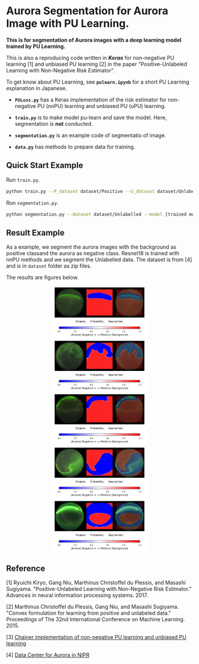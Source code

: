 # Aurora Segmentation for Aurora Image with PU Learning.

**This is for segmentation of Aurora images with a deep learning model trained by PU Learning.**

This is also a reproducing code written in ***Keras*** for non-negative PU learning [1] and unbiased PU learning [2] in the paper "Positive-Unlabeled Learning with Non-Negative Risk Estimator". 

To get know about PU Learning, see **`pulearn.ipynb`** for a short PU Learning explanation in Japanese.

- **`PULoss.py`** has a Keras implementation of the risk estimator for non-negative PU (nnPU) learning and unbiased PU (uPU) learning.

- **`train.py`** is to make model pu-learn and save the model. Here, segmentation is **not** conducted.

- **`segmentation.py`** is an example code of segmentatio of image.

- **`data.py`** has methods to prepare data for training.


## Quick Start Example

Run `train.py`.

```sh
python train.py --P_dataset dataset/Positive --U_dataset dataset/Unlabelled
```

Run `segmentation.py`.

```sh
python segmentation.py --dataset dataset/Unlabelled --model [trained model path] --save_dir [save folder] --
```

## Result Example

As a example, we segment the aurora images with the background as positive classand the aurora as negative class. Resnet18 is trained with nnPU methods and we segment the Unlabelled data. The dataset is from [4] and is in `dataset` folder as zip files.

The results are figures below.

<center><img src="Results/2.jpg" width=50%></center>
<center><img src="Results/5.jpg" width=50%></center>
<center><img src="Results/6.jpg" width=50%></center>
<center><img src="Results/8.jpg" width=50%></center>
<center><img src="Results/9.jpg" width=50%></center>



## Reference

[1] Ryuichi Kiryo, Gang Niu, Marthinus Christoffel du Plessis, and Masashi Sugiyama. "Positive-Unlabeled Learning with Non-Negative Risk Estimator." Advances in neural information processing systems. 2017.

[2] Marthinus Christoffel du Plessis, Gang Niu, and Masashi Sugiyama. "Convex formulation for learning from positive and unlabeled data." Proceedings of The 32nd International Conference on Machine Learning. 2015.

[3] [Chainer implementation of non-negative PU learning and unbiased PU learning](https://github.com/kiryor/nnPUlearning)

[4] [Data Center for Aurora in NIPR](http://polaris.nipr.ac.jp/~aurora/)
